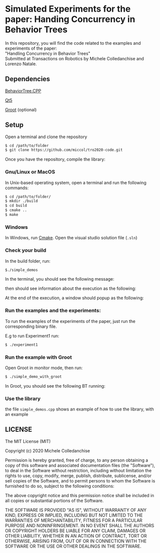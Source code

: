 # Simulated Experiments for the paper: Handing Concurrency in Behavior Trees

In this repository, you will find the code related to the examples and experiments of the paper: <br>
"Handling Concurrency in Behavior Trees" <br>
Submitted at Transactions on Robotics by Michele Colledanchise and Lorenzo Natale.

## Dependencies

[BehaviorTree.CPP](https://github.com/BehaviorTree/BehaviorTree.CPP)

[Qt5](https://doc.qt.io/qt-5/gettingstarted.html)

[Groot](https://github.com/BehaviorTree/Groot) (optional)



## Setup

Open a terminal and clone the repository

```bash
$ cd /path/to/folder
$ git clone https://github.com/miccol/tro2020-code.git
```

Once you have the repository, compile the library:

### Gnu/Linux or MacOS
In Unix-based operating system, open a terminal and run the following commands:
```bash
$ cd /path/to/folder/
$ mkdir ./build
$ cd build
$ cmake ..
$ make
```

### Windows
In Windows, run [Cmake](https://cmake.org/).
Open the visual studio solution file (`.sln`)

### Check your build

In the build folder, run:

```bash
$./simple_demos
```

In the terminal, you should see the following message:





 then should see information about the execution as the following:



At the end of the execution, a window should popup as the following:



### Run the examples and the experiments:

To run the examples of the experiments of the paper, just run the corresponding binary file.

E.g to run Experiment1 run:



```bash
$ ./experiment1
```



### Run the example with Groot

Open Groot in monitor mode, then run:

 

```bash
$ ./simple_demo_with_groot
```



In Groot, you should see the following BT running:



### Use the library

the file `simple_demos.cpp` shows an example of how to use the library, with an example



## LICENSE

The MIT License (MIT)

Copyright (c) 2020 Michele Colledanchise

Permission is hereby granted, free of charge, to any person obtaining a copy of this software and associated documentation files (the "Software"), to deal in the Software without restriction, including without limitation the rights to use, copy, modify, merge, publish, distribute, sublicense, and/or sell copies of the Software, and to permit persons to whom the Software is furnished to do so, subject to the following conditions:

The above copyright notice and this permission notice shall be included in all copies or substantial portions of the Software.

THE SOFTWARE IS PROVIDED "AS IS", WITHOUT WARRANTY OF ANY KIND, EXPRESS OR IMPLIED, INCLUDING BUT NOT LIMITED TO THE WARRANTIES OF MERCHANTABILITY, FITNESS FOR A PARTICULAR PURPOSE AND NONINFRINGEMENT. IN NO EVENT SHALL THE AUTHORS OR COPYRIGHT HOLDERS BE LIABLE FOR ANY CLAIM, DAMAGES OR OTHER LIABILITY, WHETHER IN AN ACTION OF CONTRACT, TORT OR OTHERWISE, ARISING FROM, OUT OF OR IN CONNECTION WITH THE SOFTWARE OR THE USE OR OTHER DEALINGS IN THE SOFTWARE.
